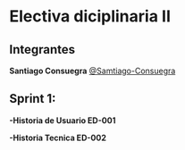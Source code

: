 # Electiva diciplinaria II
## Integrantes
**Santiago Consuegra** [@Samtiago-Consuegra](https://github.com/Samtiago-Consuegra)

## Sprint 1:
**-Historia de Usuario ED-001**

**-Historia Tecnica ED-002**
